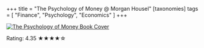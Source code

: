 +++
title = "The Psychology of Money @ Morgan Housel"
[taxonomies]
tags = [ "Finance", "Psychology", "Economics" ]
+++

<a href="https://www.goodreads.com/book/show/48667572-the-psychology-of-money">
    <img src="/books/2023-08-06-the-psychology-of-money.jpg" alt="The Psychology of Money Book Cover" />
</a>

Rating: 4.35 ★★★★☆
